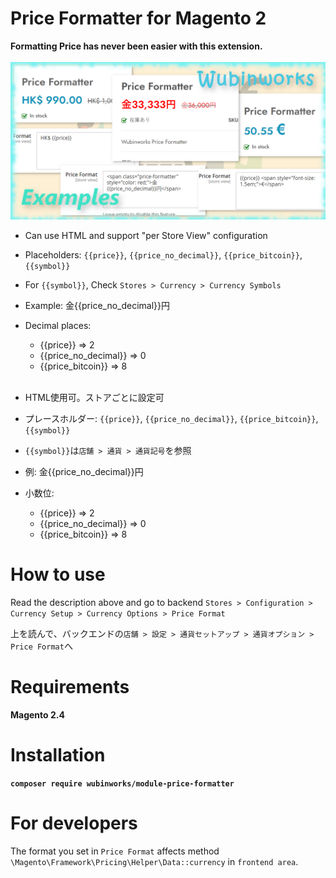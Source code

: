 # Price Formatter for Magento 2
**Formatting Price has never been easier with this extension.**
<br /><br />
<a href="https://raw.githubusercontent.com/wubinworks/home/master/images/Wubinworks/PriceFormatter/price-formatter.png" target="_blank"><img src="https://raw.githubusercontent.com/wubinworks/home/master/images/Wubinworks/PriceFormatter/price-formatter.png" alt="Wubinworks Price Formatter" title="Wubinworks Price Formatter"/></a>

 - Can use HTML and support "per Store View" configuration
 - Placeholders: `{{price}}`, `{{price_no_decimal}}`, `{{price_bitcoin}}`, `{{symbol}}`
 - For `{{symbol}}`, Check `Stores > Currency > Currency Symbols`
 - Example: &#x91d1;{{price_no_decimal}}&#x5186;
 - Decimal places:
   - {{price}} => 2
   - {{price_no_decimal}} => 0
   - {{price_bitcoin}} => 8
<br /><br />

 - HTML使用可。ストアごとに設定可
 - プレースホルダー: `{{price}}`, `{{price_no_decimal}}`, `{{price_bitcoin}}`, `{{symbol}}`
 - `{{symbol}}`は`店舗 > 通貨 > 通貨記号`を参照
 - 例: 金{{price_no_decimal}}円
 - 小数位:
   - {{price}} => 2
   - {{price_no_decimal}} => 0
   - {{price_bitcoin}} => 8

# How to use
Read the description above and go to backend `Stores > Configuration > Currency Setup > Currency Options > Price Format`

上を読んで、バックエンドの`店舗 > 設定 > 通貨セットアップ > 通貨オプション > Price Format`へ

# Requirements
**Magento 2.4**

# Installation
**`composer require wubinworks/module-price-formatter`**

# For developers
The format you set in `Price Format` affects method `\Magento\Framework\Pricing\Helper\Data::currency` in `frontend area`.
